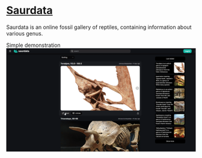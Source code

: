 # [ Saurdata ](https://saurdata.vercel.app/)
Saurdata is an online fossil gallery of reptiles, containing information about various genus.

Simple demonstration
![Simple demonstration](./public/demo.gif)

